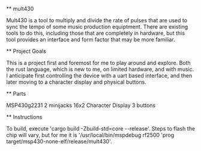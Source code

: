 ** mult430

Mult430 is a tool to multiply and divide the rate of pulses that are used to sync the tempo of some music production equiptment. There are existing tools to do this, including those that are completely in hardware, but this tool provides an interface and form factor that may be more familiar.

** Project Goals

This is a project first and foremost for me to play around and explore. Both the rust language, which is new to me, on limited hardware, and with music. I anticipate first controlling the device with a uart based interface, and then later moving to a character display and physical buttons.

** Parts

MSP430g2231
2 minijacks
16x2 Character Display
3 buttons

** Instructions

To build, execute 'cargo build -Zbuild-std=core --release'. Steps to flash the chip will vary, but for me it is '/usr/local/bin/mspdebug rf2500 'prog target/msp430-none-elf/release/mult430'.

